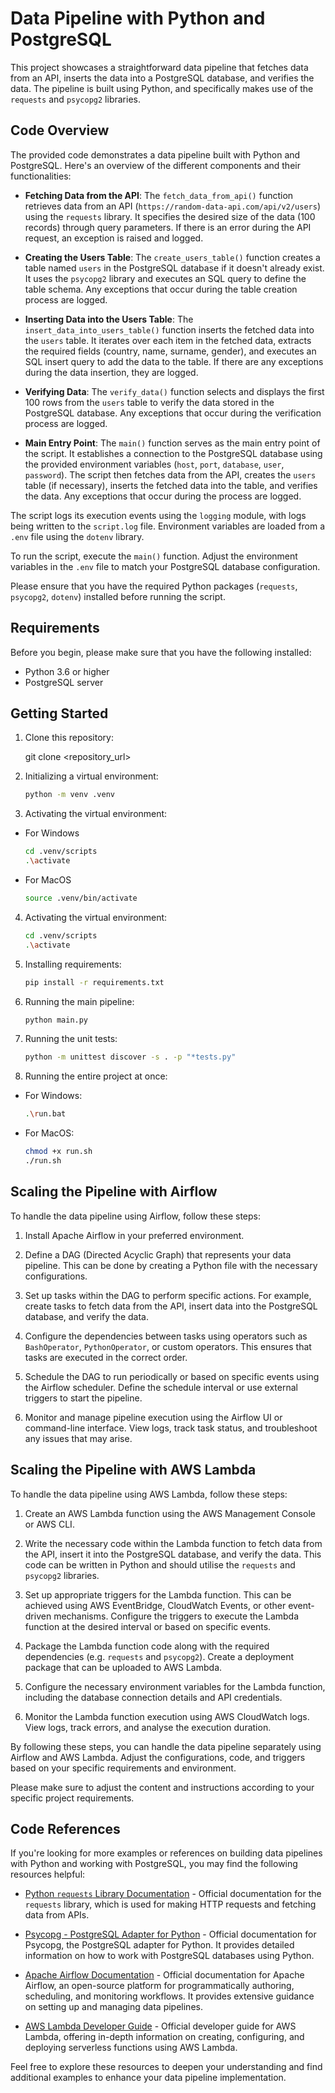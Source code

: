 # Data Pipeline with Python and PostgreSQL

This project showcases a straightforward data pipeline that fetches data from an API, inserts the data into a PostgreSQL database, and verifies the data. The pipeline is built using Python, and specifically makes use of the `requests` and `psycopg2` libraries.

## Code Overview

The provided code demonstrates a data pipeline built with Python and PostgreSQL. Here's an overview of the different components and their functionalities:

- **Fetching Data from the API**: The `fetch_data_from_api()` function retrieves data from an API (`https://random-data-api.com/api/v2/users`) using the `requests` library. It specifies the desired size of the data (100 records) through query parameters. If there is an error during the API request, an exception is raised and logged.

- **Creating the Users Table**: The `create_users_table()` function creates a table named `users` in the PostgreSQL database if it doesn't already exist. It uses the `psycopg2` library and executes an SQL query to define the table schema. Any exceptions that occur during the table creation process are logged.

- **Inserting Data into the Users Table**: The `insert_data_into_users_table()` function inserts the fetched data into the `users` table. It iterates over each item in the fetched data, extracts the required fields (country, name, surname, gender), and executes an SQL insert query to add the data to the table. If there are any exceptions during the data insertion, they are logged.

- **Verifying Data**: The `verify_data()` function selects and displays the first 100 rows from the `users` table to verify the data stored in the PostgreSQL database. Any exceptions that occur during the verification process are logged.

- **Main Entry Point**: The `main()` function serves as the main entry point of the script. It establishes a connection to the PostgreSQL database using the provided environment variables (`host`, `port`, `database`, `user`, `password`). The script then fetches data from the API, creates the `users` table (if necessary), inserts the fetched data into the table, and verifies the data. Any exceptions that occur during the process are logged.

The script logs its execution events using the `logging` module, with logs being written to the `script.log` file. Environment variables are loaded from a `.env` file using the `dotenv` library.

To run the script, execute the `main()` function. Adjust the environment variables in the `.env` file to match your PostgreSQL database configuration.

Please ensure that you have the required Python packages (`requests`, `psycopg2`, `dotenv`) installed before running the script.

## Requirements

Before you begin, please make sure that you have the following installed:

- Python 3.6 or higher
- PostgreSQL server

## Getting Started

1. Clone this repository:

   
   git clone <repository_url>

2. Initializing a virtual environment:

    ```bash
    python -m venv .venv

3. Activating the virtual environment:

* For Windows
    ```bash
    cd .venv/scripts
    .\activate

* For MacOS
    ```bash
    source .venv/bin/activate

4. Activating the virtual environment:

    ```bash
    cd .venv/scripts
    .\activate

5. Installing requirements:

    ```bash
    pip install -r requirements.txt

6. Running the main pipeline:

    ```bash
    python main.py

7. Running the unit tests:

    ```bash
    python -m unittest discover -s . -p "*tests.py"

8. Running the entire project at once:
* For Windows:
    ```bash
    .\run.bat

* For MacOS:
    ```bash
    chmod +x run.sh
    ./run.sh

## Scaling the Pipeline with Airflow

To handle the data pipeline using Airflow, follow these steps:

1. Install Apache Airflow in your preferred environment.

2. Define a DAG (Directed Acyclic Graph) that represents your data pipeline. This can be done by creating a Python file with the necessary configurations.

3. Set up tasks within the DAG to perform specific actions. For example, create tasks to fetch data from the API, insert data into the PostgreSQL database, and verify the data.

4. Configure the dependencies between tasks using operators such as `BashOperator`, `PythonOperator`, or custom operators. This ensures that tasks are executed in the correct order.

5. Schedule the DAG to run periodically or based on specific events using the Airflow scheduler. Define the schedule interval or use external triggers to start the pipeline.

6. Monitor and manage pipeline execution using the Airflow UI or command-line interface. View logs, track task status, and troubleshoot any issues that may arise.

## Scaling the Pipeline with AWS Lambda

To handle the data pipeline using AWS Lambda, follow these steps:

1. Create an AWS Lambda function using the AWS Management Console or AWS CLI.

2. Write the necessary code within the Lambda function to fetch data from the API, insert it into the PostgreSQL database, and verify the data. This code can be written in Python and should utilise the `requests` and `psycopg2` libraries.

3. Set up appropriate triggers for the Lambda function. This can be achieved using AWS EventBridge, CloudWatch Events, or other event-driven mechanisms. Configure the triggers to execute the Lambda function at the desired interval or based on specific events.

4. Package the Lambda function code along with the required dependencies (e.g. `requests` and `psycopg2`). Create a deployment package that can be uploaded to AWS Lambda.

5. Configure the necessary environment variables for the Lambda function, including the database connection details and API credentials.

6. Monitor the Lambda function execution using AWS CloudWatch logs. View logs, track errors, and analyse the execution duration.

By following these steps, you can handle the data pipeline separately using Airflow and AWS Lambda. Adjust the configurations, code, and triggers based on your specific requirements and environment.

Please make sure to adjust the content and instructions according to your specific project requirements.

## Code References

If you're looking for more examples or references on building data pipelines with Python and working with PostgreSQL, you may find the following resources helpful:

- [Python `requests` Library Documentation](https://docs.python-requests.org/en/latest/) - Official documentation for the `requests` library, which is used for making HTTP requests and fetching data from APIs.

- [Psycopg - PostgreSQL Adapter for Python](https://www.psycopg.org/docs/) - Official documentation for Psycopg, the PostgreSQL adapter for Python. It provides detailed information on how to work with PostgreSQL databases using Python.

- [Apache Airflow Documentation](https://airflow.apache.org/docs/) - Official documentation for Apache Airflow, an open-source platform for programmatically authoring, scheduling, and monitoring workflows. It provides extensive guidance on setting up and managing data pipelines.

- [AWS Lambda Developer Guide](https://docs.aws.amazon.com/lambda/latest/dg/welcome.html) - Official developer guide for AWS Lambda, offering in-depth information on creating, configuring, and deploying serverless functions using AWS Lambda.

Feel free to explore these resources to deepen your understanding and find additional examples to enhance your data pipeline implementation.
